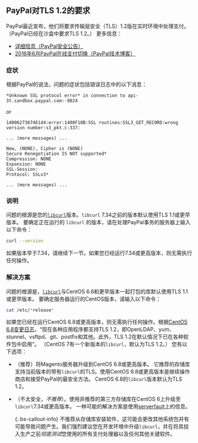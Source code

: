 ## PayPal对TLS 1.2的要求

PayPal最近宣布，他们将要求传输层安全（TLS）1.2版在实时环境中处理支付。（PayPal已经在沙盒中要求TLS 1.2。）
更多信息：

*  [详细信息（PayPal安全公告）](https://www.paypal.com/uk/webapps/mpp/ssl-security-update)
*  [2016年6月PayPal在线支付切换（PayPal技术博客）](https://medium.com/paypal-engineering/security-related-changes-required-to-avoid-service-disruption-82caf7778328#0422)

### 症状

根据PayPal的说法，问题的症状包括错误日志中的以下消息：

```text
*Unknown SSL protocol error* in connection to api-3t.sandbox.paypal.com:-9824
```

or

```text
140062736746144:error:1408F10B:SSL routines:SSL3_GET_RECORD:wrong version number:s3_pkt.c:337:

... (more messages) ...

New, (NONE), Cipher is (NONE)
Secure Renegotiation IS NOT supported*
Compression: NONE
Expansion: NONE
SSL-Session:
Protocol: SSLv3*

... (more messages) ...
```

### 说明

问题的根源是您的[`libcurl`](https://curl.haxx.se/libcurl/c/CURLOPT_SSLVERSION.html)版本。`libcurl` 7.34之前的版本默认使用TLS 1.1或更早版本。
要确定正在运行的 `libcurl` 的版本，请在处理PayPal事务的服务器上输入以下命令：

```bash
curl --version
```

如果版本早于7.34，请继续下一节。如果您已经运行7.34或更高版本，则无需执行任何操作。

### 解决方案

问题的根源是，[`libcurl`](https://curl.haxx.se/libcurl/c/CURLOPT_SSLVERSION.html)与CentOS 6.6和更早版本一起打包的库默认使用TLS 1.1或更早版本。
要确定服务器运行的CentOS版本，请输入以下命令：

```bash
cat /etc/*release*
```

如果您已经在运行CentOS 6.8或更高版本，则无需执行任何操作。根据[CentOS 6.8变更日志](https://wiki.CentOS.org/Manuals/ReleaseNotes/CentOS6.8)，“现在各种应用程序都支持TLS 1.2，即OpenLDAP、yum、stunnel、vsftpd、git、postfix和其他。此外，TLS 1.2在默认情况下已在各种软件包中启用”。
（CentOS 7有一个新版本的`libcurl`，默认为TLS 1.2。）
您有以下选项：

*  （推荐）将Magento服务器升级到CentOS 6.8或更高版本。
    它推荐的存储库支持当前版本的带有`libcurl`的TLS。使用CentOS 6.8或更高版本是继续操作商店和接受PayPal的最安全方法。
    CentOS 6.8的`libcurl`版本默认为TLS 1.2。
    
*  （不太安全，*不推荐*）。使用非推荐的第三方存储库在CentOS 6上升级至`libcurl`7.34或更高版本。
    一种可能的解决方案是使用[serverfault](http://serverfault.com/questions/321321/upgrade-curl-to-latest-on-centos)上的信息。
    
    {:.bs-callout-info}
    不推荐从存储库安装软件，这可能会更改其他系统包并有可能导致问题产生。我们强烈建议您在开发环境中升级`libcurl`，并在将其投入生产之前*彻底测试*您使用的所有支付处理器以及任何其他关键软件。